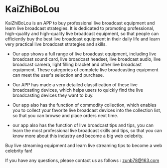 # KaiZhiBoLou

KaiZhiBoLou is an APP to buy professional live broadcast equipment and learn live broadcast strategies. It is dedicated to promoting professional, high-quality and high-quality live broadcast equipment, so that people can efficiently buy the best live broadcast equipment in their daily life and learn very practical live broadcast strategies and skills.

- Our app shows a full range of live broadcast equipment, including live broadcast sound card, live broadcast headset, live broadcast audio, live broadcast camera, light filling bracket and other live broadcast equipment. These categories of complete live broadcasting equipment can meet the user's selection and purchase.

- Our APP has made a very detailed classification of these live broadcasting devices, which helps users to quickly find the live broadcasting devices they want to buy.

- Our app also has the function of commodity collection, which enables you to collect your favorite live broadcast devices into the collection list, so that you can browse and place orders next time.

- our app also has the function of live broadcast tips and tips, you can learn the most professional live broadcast skills and tips, so that you can know more about this industry and become a big web celebrity.

Buy live streaming equipment and learn live streaming tips to become a web celebrity fan!

If you have any questions, please contact us as follows : zunb78@163.com


